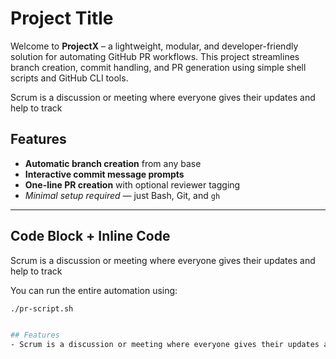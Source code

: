 # Project Title


Welcome to **ProjectX** – a lightweight, modular, and developer-friendly solution for automating GitHub PR workflows. This project streamlines branch creation, commit handling, and PR generation using simple shell scripts and GitHub CLI tools.

Scrum is a discussion or meeting where everyone gives their updates and help to track
## Features 
  
- **Automatic branch creation** from any base
- **Interactive commit message prompts**
- **One-line PR creation** with optional reviewer tagging
- *Minimal setup required* — just Bash, Git, and `gh`

---

## Code Block + Inline Code
Scrum is a discussion or meeting where everyone gives their updates and help to track

You can run the entire automation using:

```bash
./pr-script.sh


## Features
- Scrum is a discussion or meeting where everyone gives their updates and help to track
